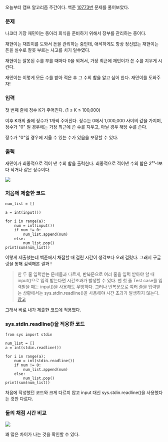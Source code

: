 오늘부터 캠프 알고리즘 주간이다. 백준 [10773번](https://www.acmicpc.net/problem/10773) 문제를 풀어보았다.

### 문제
나코더 기장 재민이는 동아리 회식을 준비하기 위해서 장부를 관리하는 중이다.

재현이는 재민이를 도와서 돈을 관리하는 중인데, 애석하게도 항상 정신없는 재현이는 돈을 실수로 잘못 부르는 사고를 치기 일쑤였다.

재현이는 잘못된 수를 부를 때마다 0을 외쳐서, 가장 최근에 재민이가 쓴 수를 지우게 시킨다.

재민이는 이렇게 모든 수를 받아 적은 후 그 수의 합을 알고 싶어 한다. 재민이를 도와주자!

### 입력
첫 번째 줄에 정수 K가 주어진다. (1 ≤ K ≤ 100,000)

이후 K개의 줄에 정수가 1개씩 주어진다. 정수는 0에서 1,000,000 사이의 값을 가지며, 정수가 "0" 일 경우에는 가장 최근에 쓴 수를 지우고, 아닐 경우 해당 수를 쓴다.

정수가 "0"일 경우에 지울 수 있는 수가 있음을 보장할 수 있다.

### 출력
재민이가 최종적으로 적어 낸 수의 합을 출력한다. 최종적으로 적어낸 수의 합은 2³¹-1보다 작거나 같은 정수이다.

![](https://images.velog.io/images/rudwnd33/post/8e9ebbb7-d7a8-490b-ac55-6664411a536c/%E1%84%89%E1%85%B3%E1%84%8F%E1%85%B3%E1%84%85%E1%85%B5%E1%86%AB%E1%84%89%E1%85%A3%E1%86%BA%202021-10-20%20%E1%84%8B%E1%85%A9%E1%84%92%E1%85%AE%208.41.24.png)


### 처음에 제출한 코드
```
num_list = []

a = int(input())

for i in range(a):
    num = int(input())
    if num != 0:
        num_list.append(num)
    else:
        num_list.pop()
print(sum(num_list))
```

이렇게 제출했는데 백준에서 채점할 때 걸린 시간이 생각보다 오래 걸렸다.
그래서 구글링을 통해 검색해본 결과 !
> 한 두 줄 입력받는 문제들과 다르게, 반복문으로 여러 줄을 입력 받아야 할 때 input()으로 입력 받는다면 시간초과가 발생할 수 있다.
맨 첫 줄 Test case를 입력받을 때는 input()을 사용해도 무방하다.
그러나 반복문으로 여러 줄을 입력받는 상황에서는 sys.stdin.readline()을 사용해야 시간 초과가 발생하지 않는다.
[참고](https://velog.io/@yeseolee/Python-%ED%8C%8C%EC%9D%B4%EC%8D%AC-%EC%9E%85%EB%A0%A5-%EC%A0%95%EB%A6%ACsys.stdin.readline)

그래서 바로 내가 제출한 코드에 적용했다.

### sys.stdin.readline()을 적용한 코드
```
from sys import stdin

num_list = []
a = int(stdin.readline())

for i in range(a):
    num = int(stdin.readline())
    if num != 0:
        num_list.append(num)
    else:
        num_list.pop()
print(sum(num_list))
```

처음에 작성했던 코드와 크게 다르지 않고 input 대신 sys.stdin.readline()을 사용했다는 것만 다르다.

### 둘의 채점 시간 비교
![](https://images.velog.io/images/rudwnd33/post/26ea6c18-bd25-4deb-9755-3287b82daa16/%E1%84%89%E1%85%B3%E1%84%8F%E1%85%B3%E1%84%85%E1%85%B5%E1%86%AB%E1%84%89%E1%85%A3%E1%86%BA%202021-10-20%20%E1%84%8B%E1%85%A9%E1%84%92%E1%85%AE%205.44.04.png)

꽤 많은 차이가 나는 것을 확인할 수 있다.